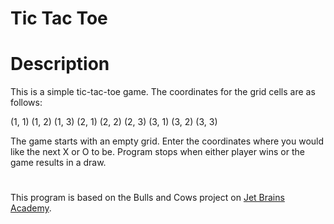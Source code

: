 # Tic Tac Toe

# Description
This is a simple tic-tac-toe game. The coordinates for the grid cells are as follows:

(1, 1) (1, 2) (1, 3)
(2, 1) (2, 2) (2, 3)
(3, 1) (3, 2) (3, 3)

The game starts with an empty grid. Enter the coordinates where you would like the next X or O to be.
Program stops when either player wins or the game results in a draw.

#

This program is based on the Bulls and Cows project on [Jet Brains Academy](https://hyperskill.org).
